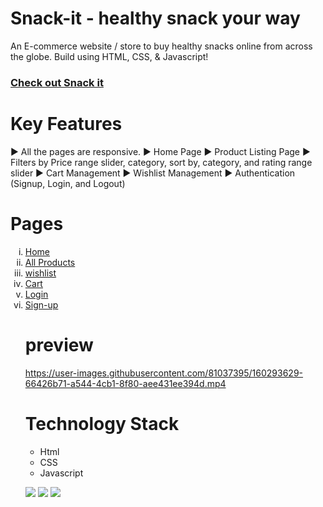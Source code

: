 # Snack-it - healthy snack your way

An E-commerce website / store to buy healthy snacks online from across the globe. Build using HTML, CSS, & Javascript!
 <h3><a href="https://the-css-companion.netlify.app">Check out Snack it</a></h3>


# Key Features
▶️ All the pages are responsive.
▶️ Home Page
▶️ Product Listing Page
▶️ Filters by Price range slider, category, sort by, category, and rating range slider
▶️ Cart Management
▶️ Wishlist Management
▶️ Authentication (Signup, Login, and Logout)


# Pages


<ol type="i">
<li><a href="https://snack-it.netlify.app/index.html">Home</a></li>
<li><a href="https://snack-it.netlify.app/all%20products/all-products">All Products</a></li>
<li><a href="https://snack-it.netlify.app/wishlist/wishlist.html">wishlist</a></li>
<li><a href="https://snack-it.netlify.app/cart/cart.html">Cart</a></li>
<li><a href="https://snack-it.netlify.app/user%20account/login.html">Login</a></li>
<li><a href="https://snack-it.netlify.app/user%20account/signup.html">Sign-up</a></li>



 # preview


https://user-images.githubusercontent.com/81037395/160293629-66426b71-a544-4cb1-8f80-aee431ee394d.mp4




 # Technology Stack

- Html
- CSS
- Javascript

<img src = "https://img.shields.io/badge/-HTML5-E34F26?style=flat&logo=html5&logoColor=white">  <img src = "https://img.shields.io/badge/-CSS3-1572B6?style=flat&logo=css3&logoColor=white">  <img src="https://img.shields.io/badge/-JavaScript-eed718?style=flat&logo=javascript&logoColor=ffffff">
